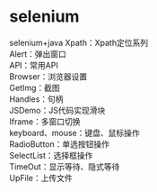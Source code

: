 # selenium
selenium+java
Xpath：Xpath定位系列  
Alert：弹出窗口  
API：常用API  
Browser：浏览器设置  
GetImg：截图  
Handles：句柄  
JSDemo：JS代码实现滑块  
Iframe：多窗口切换  
keyboard、mouse：键盘、鼠标操作  
RadioButton：单选按钮操作  
SelectList：选择框操作  
TimeOut：显示等待、隐式等待  
UpFile：上传文件  
